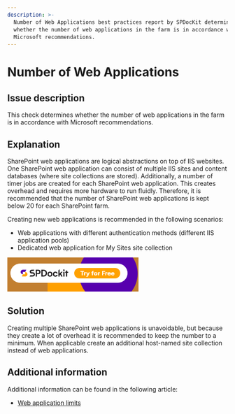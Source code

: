 ```yaml
---
description: >-
  Number of Web Applications best practices report by SPDocKit determines
  whether the number of web applications in the farm is in accordance with
  Microsoft recommendations.
---
```


# Number of Web Applications

## Issue description

This check determines whether the number of web applications in the farm is in accordance with Microsoft recommendations.

## Explanation

SharePoint web applications are logical abstractions on top of IIS websites. One SharePoint web application can consist of multiple IIS sites and content databases (where site collections are stored). Additionally, a number of timer jobs are created for each SharePoint web application. This creates overhead and requires more hardware to run fluidly. Therefore, it is recommended that the number of SharePoint web applications is kept below 20 for each SharePoint farm.

Creating new web applications is recommended in the following scenarios:

* Web applications with different authentication methods (different IIS application pools)
* Dedicated web application for My Sites site collection

[![Download SPDocKit](../../../.gitbook/assets/spdockit-download.png)](http://bit.ly/2US0Zna)

## Solution

Creating multiple SharePoint web applications is unavoidable, but because they create a lot of overhead it is recommended to keep the number to a minimum. When applicable create an additional host-named site collection instead of web applications.

## Additional information

Additional information can be found in the following article:

* [Web application limits](https://learn.microsoft.com/en-us/sharepoint/install/software-boundaries-and-limits#web-application-limits)
